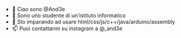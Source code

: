 - 👋 Ciao sono @And3e
- 👀 Sono uno studente di un'istituto informatico
- 🌱 Sto imparando ad usare html/css/js/c++/java/arduino/assembly
- 📫 Puoi contattarmi su instagram a @_and3e
